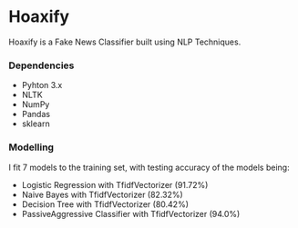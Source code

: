 # Hoaxify
Hoaxify is a Fake News Classifier built using NLP Techniques.

### Dependencies

- Pyhton 3.x
- NLTK
- NumPy
- Pandas
- sklearn

### Modelling

I fit 7 models to the training set, with testing accuracy of the models being:

- Logistic Regression with TfidfVectorizer (91.72%)
- Naive Bayes with TfidfVectorizer (82.32%)
- Decision Tree with TfidfVectorizer (80.42%)
- PassiveAggressive Classifier with TfidfVectorizer (94.0%)


